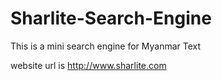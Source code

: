 # Sharlite-Search-Engine
This is a mini search engine for Myanmar Text

website url is http://www.sharlite.com
